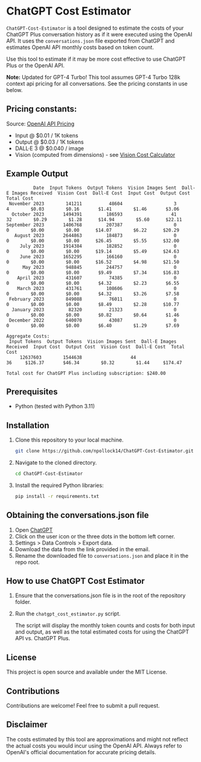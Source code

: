 # ChatGPT Cost Estimator

`ChatGPT-Cost-Estimator` is a tool designed to estimate the costs of your ChatGPT Plus conversation history as if it were executed using the OpenAI API. It uses the `conversations.json` file exported from ChatGPT and estimates OpenAI API monthly costs based on token count.

Use this tool to estimate if it may be more cost effective to use ChatGPT Plus or the OpenAI API.

**Note:** Updated for GPT-4 Turbo! This tool assumes GPT-4 Turbo 128k context api pricing for all conversations. See the pricing constants in use below.

## Pricing constants:

Source: [OpenAI API Pricing](https://openai.com/pricing)

- Input @ $0.01 / 1K tokens
- Output @ $0.03 / 1K tokens
- DALL·E 3 @ $0.040 / image
- Vision (computed from dimensions) - see [Vision Cost Calculator](https://github.com/npollock14/ChatGPT-Cost-Estimator/blob/main/vision_cost_estimator.py)

## Example Output

```
          Date  Input Tokens  Output Tokens  Vision Images Sent  Dall-E Images Received  Vision Cost  Dall-E Cost  Input Cost  Output Cost  Total Cost
 November 2023        141211          48604                   3                       4        $0.03        $0.16       $1.41        $1.46       $3.06
  October 2023       1494391         186593                  41                      32        $0.29        $1.28      $14.94        $5.60      $22.11
September 2023       1406768         207387                   0                       0        $0.00        $0.00      $14.07        $6.22      $20.29
   August 2023       2644863         184873                   0                       0        $0.00        $0.00      $26.45        $5.55      $32.00
     July 2023       1914384         182852                   0                       0        $0.00        $0.00      $19.14        $5.49      $24.63
     June 2023       1652295         166160                   0                       0        $0.00        $0.00      $16.52        $4.98      $21.50
      May 2023        948845         244757                   0                       0        $0.00        $0.00       $9.49        $7.34      $16.83
    April 2023        431607          74385                   0                       0        $0.00        $0.00       $4.32        $2.23       $6.55
    March 2023        431761         108606                   0                       0        $0.00        $0.00       $4.32        $3.26       $7.58
 February 2023        849088          76011                   0                       0        $0.00        $0.00       $8.49        $2.28      $10.77
  January 2023         82320          21323                   0                       0        $0.00        $0.00       $0.82        $0.64       $1.46
 December 2022        640070          43087                   0                       0        $0.00        $0.00       $6.40        $1.29       $7.69

Aggregate Costs:
 Input Tokens  Output Tokens  Vision Images Sent  Dall-E Images Received  Input Cost  Output Cost  Vision Cost  Dall-E Cost  Total Cost
     12637603        1544638                  44                      36     $126.37       $46.34        $0.32        $1.44     $174.47

Total cost for ChatGPT Plus including subscription: $240.00
```

## Prerequisites

- Python (tested with Python 3.11)

## Installation

1. Clone this repository to your local machine.

   ```bash
   git clone https://github.com/npollock14/ChatGPT-Cost-Estimator.git
   ```

2. Navigate to the cloned directory.

   ```bash
   cd ChatGPT-Cost-Estimator
   ```

3. Install the required Python libraries:

   ```bash
   pip install -r requirements.txt
   ```

## Obtaining the conversations.json file

1. Open [ChatGPT](https://chat.openai.com/)
2. Click on the user icon or the three dots in the bottom left corner.
3. Settings > Data Controls > Export data.
4. Download the data from the link provided in the email.
5. Rename the downloaded file to `conversations.json` and place it in the repo root.

## How to use ChatGPT Cost Estimator

1. Ensure that the conversations.json file is in the root of the repository folder.
2. Run the `chatgpt_cost_estimator.py` script.

   The script will display the monthly token counts and costs for both input and output, as well as the total estimated costs for using the ChatGPT API vs. ChatGPT Plus.

## License

This project is open source and available under the MIT License.

## Contributions

Contributions are welcome! Feel free to submit a pull request.

## Disclaimer

The costs estimated by this tool are approximations and might not reflect the actual costs you would incur using the OpenAI API. Always refer to OpenAI's official documentation for accurate pricing details.
